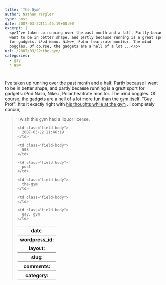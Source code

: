 ```yaml
---
title: 'The Gym'
author: Nathan Yergler
type: post
date: 2007-03-22T11:46:19+00:00
excerpt: |
  <p>I’ve taken up running over the past month and a half. Partly because I
  want to be in better shape, and partly because running is a great sport
  for gadgets: iPod Nano, Nike+, Polar heartrate monitor. The mind
  boggles. Of course, the gadgets are a hell of a lot ...</p>
url: /2007/03/22/the-gym/
categories:
  - gay
  - gym

---
```

I’ve taken up running over the past month and a half. Partly because I want to be in better shape, and partly because running is a great sport for gadgets: iPod Nano, Nike+, Polar heartrate monitor. The mind boggles. Of course, the gadgets are a hell of a lot more fun than the gym itself. “Gay Prof”: hits it exactly right with [his thoughts while at the gym][1] . I completely concur,

> I wish this gym had a liquor license.<table class="docutils field-list" frame="void" rules="none">
  <col class="field-name" /> <col class="field-body" /> <tr class="field">
    <th class="field-name">
      date:
    </th>

    <td class="field-body">
      2007-03-22 11:46:19
    </td>
  </tr>

  <tr class="field">
    <th class="field-name">
      wordpress_id:
    </th>

    <td class="field-body">
      508
    </td>
  </tr>

  <tr class="field">
    <th class="field-name">
      layout:
    </th>

    <td class="field-body">
      post
    </td>
  </tr>

  <tr class="field">
    <th class="field-name">
      slug:
    </th>

    <td class="field-body">
      the-gym
    </td>
  </tr>

  <tr class="field">
    <th class="field-name">
      comments:
    </th>

    <td class="field-body">
    </td>
  </tr>

  <tr class="field">
    <th class="field-name">
      category:
    </th>

    <td class="field-body">
      gay, gym
    </td>
  </tr>
</table>

 [1]: http://centerofgravitas.blogspot.com/2007/03/feel-burn.html